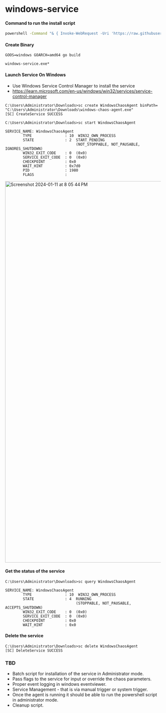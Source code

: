 # windows-service

#### Command to run the install script

```bash
powershell -Command "& { Invoke-WebRequest -Uri 'https://raw.githubusercontent.com/uditgaurav/windows-service/master/bin/install.ps1' -OutFile 'install.ps1' -UseBasicParsing; .\install.ps1 -AdminPass 'Your Password' -InfraId 'YourInfraId' -AccessKey 'YourAccessKey' -ServerUrl 'YourServerUrl' -LogDirectory 'YourLogDirectory' -TaskPollIntervalSeconds 5 -TaskUpdateIntervalSeconds 5 -UpdateRetries 5 -UpdateRetryIntervalSeconds 5 -ChaosInfraLivenessUpdateIntervalSeconds 5 -ChaosInfraLogFileMaxSizeMb 5 -ChaosInfraLogFileMaxBackups 2 -CustomTlsCertificate 'YourCustomTlsCertificate' -HttpProxy 'YourHttpProxy' -HttpClientTimeout '30s' }"
```

#### Create Binary

```
GOOS=windows GOARCH=amd64 go build

windows-service.exe*
```

#### Launch Service On Windows

- Use Windows Service Control Manager to install the service
- https://learn.microsoft.com/en-us/windows/win32/services/service-control-manager
```
C:\Users\Administrator\Downloads>sc create WindowsChaosAgent binPath= "C:\Users\Administrator\Downloads\windows-chaos-agent.exe"
[SC] CreateService SUCCESS

C:\Users\Administrator\Downloads>sc start WindowsChaosAgent

SERVICE_NAME: WindowsChaosAgent
        TYPE               : 10  WIN32_OWN_PROCESS
        STATE              : 2  START_PENDING
                                (NOT_STOPPABLE, NOT_PAUSABLE, IGNORES_SHUTDOWN)
        WIN32_EXIT_CODE    : 0  (0x0)
        SERVICE_EXIT_CODE  : 0  (0x0)
        CHECKPOINT         : 0x0
        WAIT_HINT          : 0x7d0
        PID                : 1980
        FLAGS              :
```

<img width="1234" alt="Screenshot 2024-01-11 at 8 05 44 PM" src="https://github.com/uditgaurav/windows-service/assets/35391335/d0e01ff7-8528-48a6-b6b0-07269cffa457">

#### Get the status of the service

```
C:\Users\Administrator\Downloads>sc query WindowsChaosAgent

SERVICE_NAME: WindowsChaosAgent
        TYPE               : 10  WIN32_OWN_PROCESS
        STATE              : 4  RUNNING
                                (STOPPABLE, NOT_PAUSABLE, ACCEPTS_SHUTDOWN)
        WIN32_EXIT_CODE    : 0  (0x0)
        SERVICE_EXIT_CODE  : 0  (0x0)
        CHECKPOINT         : 0x0
        WAIT_HINT          : 0x0
```

#### Delete the service

```
C:\Users\Administrator\Downloads>sc delete WindowsChaosAgent
[SC] DeleteService SUCCESS
```

### TBD

- Batch script for installation of the service in Administrator mode.
- Pass flags to the service for input or override the chaos parameters.
- Proper event logging in windows eventviewer.
- Service Management - that is via manual trigger or system trigger.
- Once the agent is running it should be able to run the powershell script in administrator mode.
- Cleanup script.
